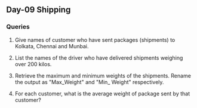 ## Day-09 Shipping

### Queries
 1. Give names of customer who have sent packages (shipments) to Kolkata, Chennai and Munbai.

 2. List the names of the driver who have delivered shipments weighing over 200 kilos.

 3. Retrieve the maximum and minimum weights of the shipments. Rename the output as "Max_Weight" and "Min_ Weight" respectively.

 4. For each customer, what is the average weight of package sent by that customer?
 